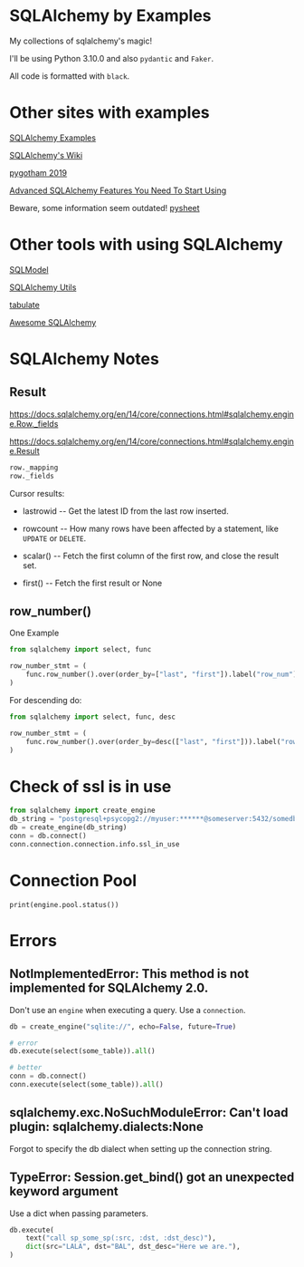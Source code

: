 # SQLAlchemy by Examples

My collections of sqlalchemy's magic!

I'll be using Python 3.10.0 and also `pydantic` and `Faker`.

All code is formatted with `black`.

# Other sites with examples

[SQLAlchemy Examples](https://github.com/sqlalchemy/sqlalchemy/tree/main/examples)

[SQLAlchemy's Wiki](https://github.com/sqlalchemy/sqlalchemy/wiki)

[pygotham 2019](https://github.com/f0rk/pygotham-2019/tree/master/code/pygotham_2019)

[Advanced SQLAlchemy Features You Need To Start Using](https://martinheinz.dev/blog/28)

Beware, some information seem outdated!
[pysheet](https://www.pythonsheets.com/notes/python-sqlalchemy.html)

# Other tools with using SQLAlchemy

[SQLModel](https://github.com/tiangolo/sqlmodel)

[SQLAlchemy Utils](https://github.com/kvesteri/sqlalchemy-utils)

[tabulate](https://pypi.org/project/tabulate/)

[Awesome SQLAlchemy](https://github.com/dahlia/awesome-sqlalchemy)

# SQLAlchemy Notes

## Result

https://docs.sqlalchemy.org/en/14/core/connections.html#sqlalchemy.engine.Row._fields

https://docs.sqlalchemy.org/en/14/core/connections.html#sqlalchemy.engine.Result

```py
row._mapping
row._fields
```

Cursor results:

- lastrowid -- Get the latest ID from the last row inserted.

- rowcount -- How many rows have been affected by a statement, like `UPDATE` or `DELETE`.

- scalar() -- Fetch the first column of the first row, and close the result set.

- first() -- Fetch the first result or None

## row_number()

One Example

```py
from sqlalchemy import select, func

row_number_stmt = (
    func.row_number().over(order_by=["last", "first"]).label("row_num")
)
```

For descending do:

```py
from sqlalchemy import select, func, desc

row_number_stmt = (
    func.row_number().over(order_by=desc(["last", "first"])).label("row_num")
)
```

# Check of ssl is in use

```py
from sqlalchemy import create_engine
db_string = "postgresql+psycopg2://myuser:******@someserver:5432/somedb"
db = create_engine(db_string)
conn = db.connect()
conn.connection.connection.info.ssl_in_use
```

# Connection Pool

`print(engine.pool.status())`

# Errors

## NotImplementedError: This method is not implemented for SQLAlchemy 2.0.

Don't use an `engine` when executing a query. Use a `connection`.

```py
db = create_engine("sqlite://", echo=False, future=True)

# error
db.execute(select(some_table)).all()

# better
conn = db.connect()
conn.execute(select(some_table)).all()
```

## sqlalchemy.exc.NoSuchModuleError: Can't load plugin: sqlalchemy.dialects:None

Forgot to specify the db dialect when setting up the connection string.

## TypeError: Session.get_bind() got an unexpected keyword argument

Use a dict when passing parameters.

```py
db.execute(
    text("call sp_some_sp(:src, :dst, :dst_desc)"),
    dict(src="LALA", dst="BAL", dst_desc="Here we are."),
)
```
